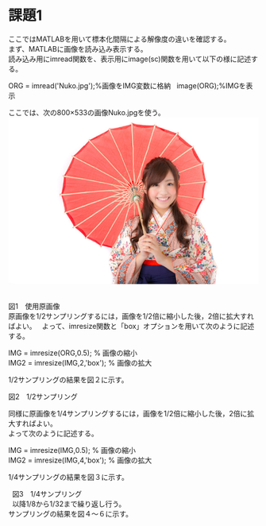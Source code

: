 # 課題1  
ここではMATLABを用いて標本化間隔による解像度の違いを確認する。  
まず、MATLABに画像を読み込み表示する。  
読み込み用にimread関数を、表示用にimage(sc)関数を用いて以下の様に記述する。  
  
ORG = imread('Nuko.jpg');%画像をIMG変数に格納  
image(ORG);%IMGを表示  
  
ここでは、次の800×533の画像Nuko.jpgを使う。  
![写真](https://github.com/15ec097HaraTakuya/Kadai/blob/master/Kimono.jpg)  
  
図1　使用原画像  
原画像を1/2サンプリングするには，画像を1/2倍に縮小した後，2倍に拡大すればよい。  
よって、imresize関数と「box」オプションを用いて次のように記述する。  
  
IMG = imresize(ORG,0.5); % 画像の縮小  
IMG2 = imresize(IMG,2,'box'); % 画像の拡大  
  
1/2サンプリングの結果を図２に示す。  

図2　1/2サンプリング  
  
同様に原画像を1/4サンプリングするには，画像を1/2倍に縮小した後，2倍に拡大すればよい。  
よって次のように記述する。  　
  
IMG = imresize(IMG,0.5); % 画像の縮小  
IMG2 = imresize(IMG,4,'box'); % 画像の拡大  
  
1/4サンプリングの結果を図３に示す。  


  
図3　1/4サンプリング  
  
以降1/8から1/32まで繰り返し行う。  
サンプリングの結果を図４～６に示す。
